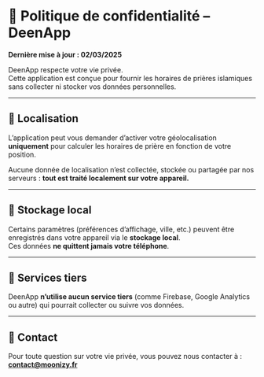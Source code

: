 # 🔐 Politique de confidentialité – DeenApp  
**Dernière mise à jour : 02/03/2025**

DeenApp respecte votre vie privée.  
Cette application est conçue pour fournir les horaires de prières islamiques sans collecter ni stocker vos données personnelles.

---

## 📍 Localisation

L’application peut vous demander d’activer votre géolocalisation **uniquement** pour calculer les horaires de prière en fonction de votre position.

Aucune donnée de localisation n’est collectée, stockée ou partagée par nos serveurs : **tout est traité localement sur votre appareil.**

---

## 📂 Stockage local

Certains paramètres (préférences d’affichage, ville, etc.) peuvent être enregistrés dans votre appareil via le **stockage local**.  
Ces données **ne quittent jamais votre téléphone**.

---

## 👥 Services tiers

DeenApp **n’utilise aucun service tiers** (comme Firebase, Google Analytics ou autre) qui pourrait collecter ou suivre vos données.

---

## 📧 Contact

Pour toute question sur votre vie privée, vous pouvez nous contacter à :  
**[contact@moonizy.fr](mailto:contact@moonizy.fr)**
